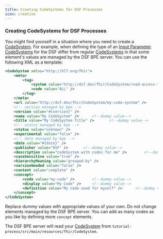 ```yaml
---
title: Creating CodeSystems for DSF Processes
icon: creative
---
```


### Creating CodeSystems for DSF Processes

You might find yourself in a situation where you need to create a [CodeSystem](../fhir/codesystem.md). For example, when defining the type of an [Input Parameter](../fhir/task.md#task-input-parameters). [CodeSystems](../fhir/codesystem.md) for the DSF differ from regular [CodeSystems](../fhir/codesystem.md) in that some element's values are managed by the DSF BPE server. You can use the following XML as a template:
```xml
<CodeSystem xmlns="http://hl7.org/fhir">
    <meta>
        <tag>
            <system value="http://dsf.dev/fhir/CodeSystem/read-access-tag" />
            <code value="ALL" />    
        </tag>  
    </meta>
    <url value="http://dsf.dev/fhir/CodeSystem/my-code-system" />       <!--dummy value-->
    <!-- version managed by bpe -->
    <version value="#{version}" />
    <name value="My CodeSystem" />      <!--dummy value-->
    <title value="My CodeSystem Title" />       <!--dummy value-->
    <!-- status managed by bpe -->
    <status value="unknown" />
    <experimental value="false" />
    <!-- date managed by bpe -->
    <date value="#{date}" />
    <publisher value="DSF" />       <!--dummy value-->
    <description value="CodeSystem with codes for me" />        <!--dummy value-->
    <caseSensitive value="true" />
    <hierarchyMeaning value="grouped-by" />
    <versionNeeded value="false" />
    <content value="complete" />
    <concept>
        <code value="my-code" />        <!--dummy value-->
        <display value="My Code" />     <!--dummy value-->
        <definition value="My code used for myself" />      <!--dummy value-->
    </concept>
</CodeSystem> 
```
Replace dummy values with appropriate values of your own. Do not change elements managed by the DSF BPE server. You can add as many codes as you like by defining more `concept` elements.

The DSF BPE server will read your [CodeSystem](../fhir/codesystem.md) from `tutorial-process/src/main/resources/fhir/CodeSystem`.